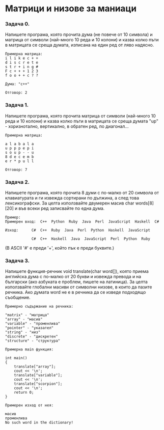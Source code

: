 # Матрици и низове за маниаци

### Задача 0.

Напишете програма, която прочита дума (не повече от 10 символа) и матрица от символи (най-много 10 реда и 10 колони)
и казва колко пъти в матрицата се среща думата, изписана на един ред от ляво надясно.

	Примерна матрица:
	i l i k e c + +
	d i s c r e t e
	s t r + i n g #
	F c + + + 1 2 3
	f o o + + c ? ?

	Дума: "c++"

	Отговор: 2

### Задача 1.

Напишете програма, която прочита матрица от символи (най-много 10 реда и 10 колони)
и казва колко пъти в матрицата се среща думата "up" - хоризнотално, вертикално, в обратен ред, по диагонал...

	Примерна матрица:

	a l a b a l a
	u p p p e p i
	s o u p - - u
	8 d е c e m b
	e r * p u l l

	Отговор: 7

### Задача 2.

Напишете програма, която прочита 8 думи с по-малко от 20 символа от клавиатурата и ги извежда сортирани по дължина, а след това лексикографски.
За целта използвайте двумерен масив char words[8][20] и във всеки ред записвайте по една дума.

	Пример:
	Примерен вход:	C++  Python  Ruby  Java  Perl  JavaScript  Haskell  C#
	
	Изход:		C#  C++  Ruby  Java  Perl  Python  Haskell  JavaScript

                C#  C++  Haskell  Java  JavaScript  Perl  Python  Ruby
	
(В ASCII '#' e преди '+', който пък е преди буквите.)

### Задача 3.

Напишете функция-речник void translate(char word[]), която приема английска дума с по-малко от 20 букви и
извежда превода и на български (ако азбуката е проблем, пишете на латиница).
За целта използвайте глобални масиви от символни низове, в които да пазите речника.
Ако думата word не е в речника да се изведе подходящо съобщение.

	Примерно съдържание на речника:
        
	"matrix" - "матрица"
	"array" - "масив"
    "variable" - "променлива"
	"pointer" - "указател"
	"string" - "низ"
	"discrete" - "дискретен"
	"structure" - "структура"
	
	Примерна main функция:
	
	int main()
	{
		translate["array"];
		cout << '\n';
		translate["variable"];
		cout << '\n';
		translate["scorpion"];
		cout << '\n';
		return 0;
	}
	
	Примерен изход от нея:
	
	масив
	променлива
	No such word in the dictionary!
